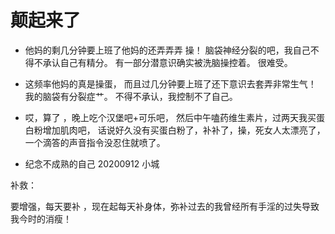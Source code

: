 

# 颠起来了

- 他妈的剩几分钟要上班了他妈的还弄弄弄 操！    脑袋神经分裂的吧，我自己不得不承认自己有精分。   有一部分潜意识确实被洗脑操控着。 很难受。 

- 这频率他妈的真是操蛋， 而且过几分钟要上班了还下意识去套弄非常生气！    我的脑袋有分裂症艹。 不得不承认，我控制不了自己。

- 哎，算了  ，晚上吃个汉堡吧+可乐吧， 然后中午嗑药维生素片，过两天我买蛋白粉增加肌肉吧， 话说好久没有买蛋白粉了，补补了，操，死女人太漂亮了，一个滴答的声音指令没忍住就喷了。

- 纪念不成熟的自己  20200912 小城



补救：

要增强，每天要补 ，现在起每天补身体，弥补过去的我曾经所有手淫的过失导致我今时的消瘦！


